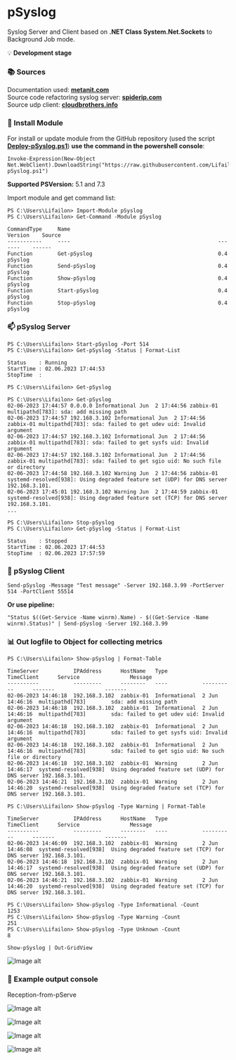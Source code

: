 # pSyslog

Syslog Server and Client based on **.NET Class System.Net.Sockets** to Background Job mode.

💡 **Development stage**

### 📚 Sources
Documentation used: **[metanit.com](https://metanit.com/sharp/net/3.1.php)** \
Source code refactoring syslog server: **[spiderip.com](https://spiderip.com/blog/2018/07/syslog)** \
Source udp client: **[cloudbrothers.info](https://cloudbrothers.info/en/test-udp-connection-powershell/)**

### 🚀 Install Module

For install or update module from the GitHub repository (used the script **[Deploy-pSyslog.ps1](https://github.com/Lifailon/pSyslog/blob/rsa/Module/Deploy-pSyslog.ps1)**) **use the command in the powershell console**:
```
Invoke-Expression(New-Object Net.WebClient).DownloadString("https://raw.githubusercontent.com/Lifailon/pSyslog/rsa/Module/Deploy-pSyslog.ps1")
```
**Supported PSVersion:** 5.1 and 7.3

Import module and get command list:
```
PS C:\Users\Lifailon> Import-Module pSyslog
PS C:\Users\Lifailon> Get-Command -Module pSyslog

CommandType     Name                                               Version    Source
-----------     ----                                               -------    ------
Function        Get-pSyslog                                        0.4        pSyslog
Function        Send-pSyslog                                       0.4        pSyslog
Function        Show-pSyslog                                       0.4        pSyslog
Function        Start-pSyslog                                      0.4        pSyslog
Function        Stop-pSyslog                                       0.4        pSyslog
```

### 📫 pSyslog Server
```
PS C:\Users\Lifailon> Start-pSyslog -Port 514
PS C:\Users\Lifailon> Get-pSyslog -Status | Format-List

Status    : Running
StartTime : 02.06.2023 17:44:53
StopTime  :

PS C:\Users\Lifailon> Get-pSyslog

PS C:\Users\Lifailon> Get-pSyslog
02-06-2023 17:44:57 0.0.0.0 Informational Jun  2 17:44:56 zabbix-01 multipathd[783]: sda: add missing path
02-06-2023 17:44:57 192.168.3.102 Informational Jun  2 17:44:56 zabbix-01 multipathd[783]: sda: failed to get udev uid: Invalid argument
02-06-2023 17:44:57 192.168.3.102 Informational Jun  2 17:44:56 zabbix-01 multipathd[783]: sda: failed to get sysfs uid: Invalid argument
02-06-2023 17:44:57 192.168.3.102 Informational Jun  2 17:44:56 zabbix-01 multipathd[783]: sda: failed to get sgio uid: No such file or directory
02-06-2023 17:44:58 192.168.3.102 Warning Jun  2 17:44:56 zabbix-01 systemd-resolved[938]: Using degraded feature set (UDP) for DNS server 192.168.3.101.
02-06-2023 17:45:01 192.168.3.102 Warning Jun  2 17:44:59 zabbix-01 systemd-resolved[938]: Using degraded feature set (TCP) for DNS server 192.168.3.101.
...

PS C:\Users\Lifailon> Stop-pSyslog
PS C:\Users\Lifailon> Get-pSyslog -Status | Format-List

Status    : Stopped
StartTime : 02.06.2023 17:44:53
StopTime  : 02.06.2023 17:57:59
```

### 📧 pSyslog Client
```
Send-pSyslog -Message "Test message" -Server 192.168.3.99 -PortServer 514 -PortClient 55514
```
**Or use pipeline:**
```
"Status $((Get-Service -Name winrm).Name) - $((Get-Service -Name winrm).Status)" | Send-pSyslog -Server 192.168.3.99
```

### 📊 Out logfile to Object for collecting metrics
```
PS C:\Users\Lifailon> Show-pSyslog | Format-Table

TimeServer           IPAddress      HostName   Type           TimeClient      Service                Message
----------           ---------      --------   ----           ----------      -------                -------
02-06-2023 14:46:18  192.168.3.102  zabbix-01  Informational  2 Jun 14:46:16  multipathd[783]        sda: add missing path
02-06-2023 14:46:18  192.168.3.102  zabbix-01  Informational  2 Jun 14:46:16  multipathd[783]        sda: failed to get udev uid: Invalid argument
02-06-2023 14:46:18  192.168.3.102  zabbix-01  Informational  2 Jun 14:46:16  multipathd[783]        sda: failed to get sysfs uid: Invalid argument
02-06-2023 14:46:18  192.168.3.102  zabbix-01  Informational  2 Jun 14:46:16  multipathd[783]        sda: failed to get sgio uid: No such file or directory
02-06-2023 14:46:18  192.168.3.102  zabbix-01  Warning        2 Jun 14:46:17  systemd-resolved[938]  Using degraded feature set (UDP) for DNS server 192.168.3.101.
02-06-2023 14:46:21  192.168.3.102  zabbix-01  Warning        2 Jun 14:46:20  systemd-resolved[938]  Using degraded feature set (TCP) for DNS server 192.168.3.101.

PS C:\Users\Lifailon> Show-pSyslog -Type Warning | Format-Table

TimeServer           IPAddress      HostName   Type           TimeClient      Service                Message
----------           ---------      --------   ----           ----------      -------                -------
02-06-2023 14:46:09  192.168.3.102  zabbix-01  Warning        2 Jun 14:46:08  systemd-resolved[938]  Using degraded feature set (TCP) for DNS server 192.168.3.101.
02-06-2023 14:46:18  192.168.3.102  zabbix-01  Warning        2 Jun 14:46:17  systemd-resolved[938]  Using degraded feature set (UDP) for DNS server 192.168.3.101.
02-06-2023 14:46:21  192.168.3.102  zabbix-01  Warning        2 Jun 14:46:20  systemd-resolved[938]  Using degraded feature set (TCP) for DNS server 192.168.3.101.

PS C:\Users\Lifailon> Show-pSyslog -Type Informational -Count
1253
PS C:\Users\Lifailon> Show-pSyslog -Type Warning -Count
251
PS C:\Users\Lifailon> Show-pSyslog -Type Unknown -Count
8
```

`Show-pSyslog | Out-GridView`

![Image alt](https://github.com/Lifailon/pSyslog/blob/rsa/Screen/0.4-Show-Out-GridView.jpg)

### 🎉 Example output console

Reception-from-pServe

![Image alt](https://github.com/Lifailon/pSyslog/blob/rsa/Screen/Local-Syslog-Tail.jpg)

![Image alt](https://github.com/Lifailon/pSyslog/blob/rsa/Screen/Reception-Unknown-Message.jpg)

![Image alt](https://github.com/Lifailon/pSyslog/blob/rsa/Screen/Send-to-rSyslog-Server.jpg)

![Image alt](https://github.com/Lifailon/pSyslog/blob/rsa/Screen/Send-to-Visual-Syslog-Server.jpg)
